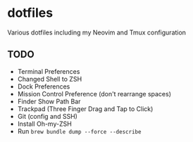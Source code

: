 # dotfiles
Various dotfiles including my Neovim and Tmux configuration

## TODO
- Terminal Preferences
- Changed Shell to ZSH
- Dock Preferences
- Mission Control Preference (don't rearrange spaces)
- Finder Show Path Bar
- Trackpad (Three Finger Drag and Tap to Click) 
- Git (config and SSH)
- Install Oh-my-ZSH
- Run `brew bundle dump --force --describe`
